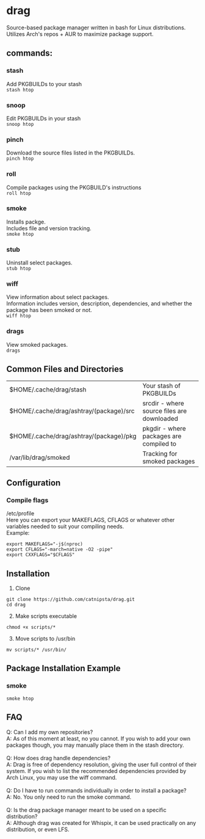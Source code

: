 # drag
Source-based package manager written in bash for Linux distributions.
Utilizes Arch's repos + AUR to maximize package support.
## commands:
### stash
Add PKGBUILDs to your stash</br>
```stash htop```
### snoop
Edit PKGBUILDs in your stash</br>
```snoop htop```
### pinch
Download the source files listed in the PKGBUILDs.</br>
```pinch htop```
### roll
Compile packages using the PKGBUILD's instructions</br>
```roll htop```
### smoke
Installs packge.</br>
Includes file and version tracking.</br>
```smoke htop```
### stub
Uninstall select packages.</br>
```stub htop```
### wiff
View information about select packages.</br>
Information includes version, description, dependencies, and whether the package has been smoked or not.</br>
```wiff htop```
### drags
View smoked packages.</br>
```drags```
## Common Files and Directories
<table>
  <tr>
    <td>$HOME/.cache/drag/stash</td>
    <td>Your stash of PKGBUILDs</td>
  </tr>
  <tr>
    <td>$HOME/.cache/drag/ashtray/(package)/src</td>
    <td>srcdir - where source files are downloaded</td>
  </tr>
  <tr>
    <td>$HOME/.cache/drag/ashtray/(package)/pkg</td>
    <td>pkgdir - where packages are compiled to</td>
  </tr>
  <tr>
    <td>/var/lib/drag/smoked</td>
    <td>Tracking for smoked packages</td>
  </tr>
</table>

## Configuration
### Compile flags
/etc/profile</br>
Here you can export your MAKEFLAGS, CFLAGS or whatever other variables needed to suit your compiling needs.</br>
Example:
```
export MAKEFLAGS="-j$(nproc)
export CFLAGS="-march=native -O2 -pipe"
export CXXFLAGS="$CFLAGS"
```
## Installation
1. Clone</br>
```
git clone https://github.com/catnipsta/drag.git
cd drag
```
2. Make scripts executable</br>
```
chmod +x scripts/*
```
3. Move scripts to /usr/bin</br>
```
mv scripts/* /usr/bin/
```
## Package Installation Example
### smoke
```
smoke htop
```
## FAQ
Q: Can I add my own repositories?</br>
A: As of this moment at least, no you cannot. If you wish to add your own packages though, you may manually place them in the stash directory.</br>
</br>
Q: How does drag handle dependencies?</br>
A: Drag is free of dependency resolution, giving the user full control of their system. If you wish to list the recommended dependencies provided by Arch Linux, you may use the wiff command.</br>
</br>
Q: Do I have to run commands individually in order to install a package?</br>
A: No. You only need to run the smoke command.</br>
</br>
Q: Is the drag package manager meant to be used on a specific distribution?</br>
A: Although drag was created for Whispix, it can be used practically on any distribution, or even LFS.</br>
